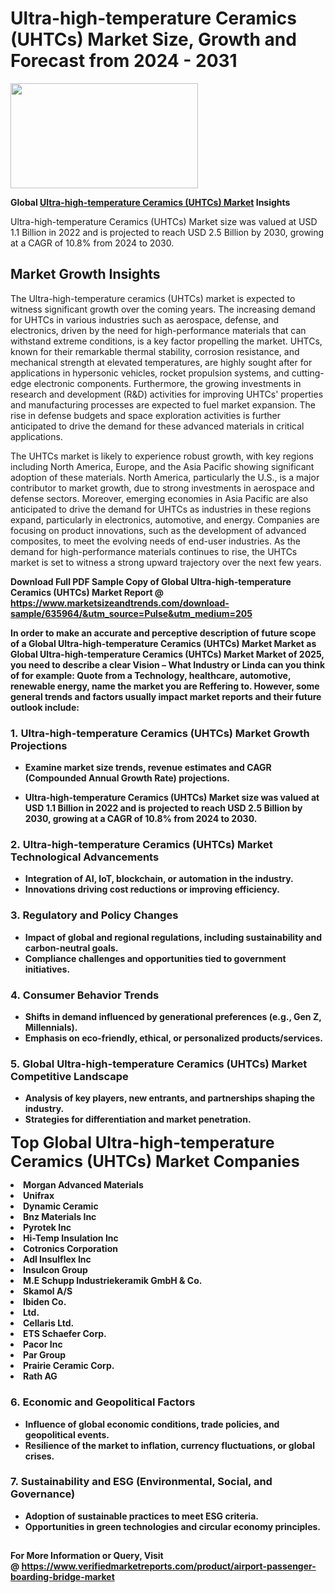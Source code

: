 <H1>Ultra-high-temperature Ceramics (UHTCs) Market Size, Growth and Forecast from 2024 - 2031</H1><img class="aligncenter size-medium wp-image-584254" src="https://thirdeyenews.in/wp-content/uploads/2024/09/Global-Market-Research-300x168.jpeg" alt="" width="300" height="168" /><p><strong>Global&nbsp;<a href="https://www.marketsizeandtrends.com/download-sample/635964/&amp;utm_source=Pulse&amp;utm_medium=205">Ultra-high-temperature Ceramics (UHTCs) Market</a> Insights</strong></p><p>Ultra-high-temperature Ceramics (UHTCs) Market size was valued at USD 1.1 Billion in 2022 and is projected to reach USD 2.5 Billion by 2030, growing at a CAGR of 10.8% from 2024 to 2030.</p><p><h2>Market Growth Insights</h2> <p>The Ultra-high-temperature ceramics (UHTCs) market is expected to witness significant growth over the coming years. The increasing demand for UHTCs in various industries such as aerospace, defense, and electronics, driven by the need for high-performance materials that can withstand extreme conditions, is a key factor propelling the market. UHTCs, known for their remarkable thermal stability, corrosion resistance, and mechanical strength at elevated temperatures, are highly sought after for applications in hypersonic vehicles, rocket propulsion systems, and cutting-edge electronic components. Furthermore, the growing investments in research and development (R&D) activities for improving UHTCs' properties and manufacturing processes are expected to fuel market expansion. The rise in defense budgets and space exploration activities is further anticipated to drive the demand for these advanced materials in critical applications. </p> <p><strong></strong></p> <p>The UHTCs market is likely to experience robust growth, with key regions including North America, Europe, and the Asia Pacific showing significant adoption of these materials. North America, particularly the U.S., is a major contributor to market growth, due to strong investments in aerospace and defense sectors. Moreover, emerging economies in Asia Pacific are also anticipated to drive the demand for UHTCs as industries in these regions expand, particularly in electronics, automotive, and energy. Companies are focusing on product innovations, such as the development of advanced composites, to meet the evolving needs of end-user industries. As the demand for high-performance materials continues to rise, the UHTCs market is set to witness a strong upward trajectory over the next few years. <p><strong></p><p><span class=""><strong>Download Full PDF Sample Copy of Global Ultra-high-temperature Ceramics (UHTCs) Market Report</strong> @ <a href="https://www.marketsizeandtrends.com/download-sample/635964/&amp;utm_source=Pulse&amp;utm_medium=205" target="_blank">https://www.marketsizeandtrends.com/download-sample/635964/&amp;utm_source=Pulse&amp;utm_medium=205</a></span></p><p>In order to make an accurate and perceptive description of future scope of a Global&nbsp;Ultra-high-temperature Ceramics (UHTCs) Market Market as Global&nbsp;Ultra-high-temperature Ceramics (UHTCs) Market Market of 2025, you need to describe a clear Vision &ndash; What Industry or Linda can you think of for example: Quote from a Technology, healthcare, automotive, renewable energy, name the market you are Reffering to. However, some general trends and factors usually impact market reports and their future outlook include:</p><h3>1.&nbsp;<strong>Ultra-high-temperature Ceramics (UHTCs) Market Growth Projections</strong></h3><ul><li>Examine market size trends, revenue estimates and CAGR (Compounded Annual Growth Rate) projections.</li><li><p>Ultra-high-temperature Ceramics (UHTCs) Market size was valued at USD 1.1 Billion in 2022 and is projected to reach USD 2.5 Billion by 2030, growing at a CAGR of 10.8% from 2024 to 2030.</p></li></ul><h3>2.&nbsp;<strong>Ultra-high-temperature Ceramics (UHTCs) Market Technological Advancements</strong></h3><ul><li>Integration of AI, IoT, blockchain, or automation in the industry.</li><li>Innovations driving cost reductions or improving efficiency.</li></ul><h3>3.&nbsp;<strong>Regulatory and Policy Changes</strong></h3><ul><li>Impact of global and regional regulations, including sustainability and carbon-neutral goals.</li><li>Compliance challenges and opportunities tied to government initiatives.</li></ul><h3>4.&nbsp;<strong>Consumer Behavior Trends</strong></h3><ul><li>Shifts in demand influenced by generational preferences (e.g., Gen Z, Millennials).</li><li>Emphasis on eco-friendly, ethical, or personalized products/services.</li></ul><h3>5.&nbsp;<strong>Global Ultra-high-temperature Ceramics (UHTCs) Market Competitive Landscape</strong></h3><ul><li>Analysis of key players, new entrants, and partnerships shaping the industry.</li><li>Strategies for differentiation and market penetration.</li></ul><p data-pm-slice="1 1 []"><span style="color: inherit; font-family: inherit; font-size: 25px;">Top Global Ultra-high-temperature Ceramics (UHTCs) Market Companies</span></p><div class="" data-test-id=""><p><li>Morgan Advanced Materials</li><li> Unifrax</li><li> Dynamic Ceramic</li><li> Bnz Materials Inc</li><li> Pyrotek Inc</li><li> Hi-Temp Insulation Inc</li><li> Cotronics Corporation</li><li> Adl Insulflex Inc</li><li> Insulcon Group</li><li> M.E Schupp Industriekeramik GmbH & Co.</li><li> Skamol A/S</li><li> Ibiden Co.</li><li> Ltd.</li><li> Cellaris Ltd.</li><li> ETS Schaefer Corp.</li><li> Pacor Inc</li><li> Par Group</li><li> Prairie Ceramic Corp.</li><li> Rath AG</li></p></div><h3>6.&nbsp;<strong>Economic and Geopolitical Factors</strong></h3><ul><li>Influence of global economic conditions, trade policies, and geopolitical events.</li><li>Resilience of the market to inflation, currency fluctuations, or global crises.</li></ul><h3>7.&nbsp;<strong>Sustainability and ESG (Environmental, Social, and Governance)</strong></h3><ul><li>Adoption of sustainable practices to meet ESG criteria.</li><li>Opportunities in green technologies and circular economy principles.</li></ul><h2><strong style="font-size: 14px;">For More Information or Query, Visit @&nbsp;</strong><a style="background-color: #ffffff; font-size: 14px;" href="https://www.marketsizeandtrends.com/report/ultra-high-temperature-ceramics-uhtcs-market/" target="_blank">https://www.verifiedmarketreports.com/product/airport-passenger-boarding-bridge-market</a></h2>
